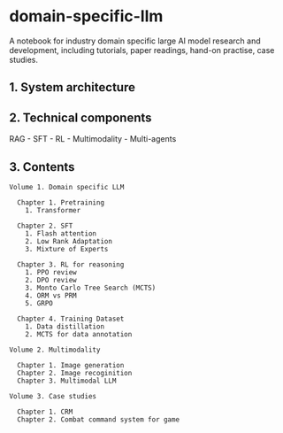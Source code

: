 # domain-specific-llm

A notebook for industry domain specific large AI model research and development,
including tutorials, paper readings, hand-on practise, case studies. 

## 1. System architecture


## 2. Technical components

RAG - SFT - RL - Multimodality - Multi-agents

## 3. Contents 

~~~
Volume 1. Domain specific LLM

  Chapter 1. Pretraining
    1. Transformer 

  Chapter 2. SFT
    1. Flash attention
    2. Low Rank Adaptation
    3. Mixture of Experts

  Chapter 3. RL for reasoning
    1. PPO review
    2. DPO review
    3. Monto Carlo Tree Search (MCTS)
    4. ORM vs PRM
    5. GRPO

  Chapter 4. Training Dataset 
    1. Data distillation
    2. MCTS for data annotation

Volume 2. Multimodality

  Chapter 1. Image generation
  Chapter 2. Image recoginition
  Chapter 3. Multimodal LLM

Volume 3. Case studies

  Chapter 1. CRM
  Chapter 2. Combat command system for game
~~~
